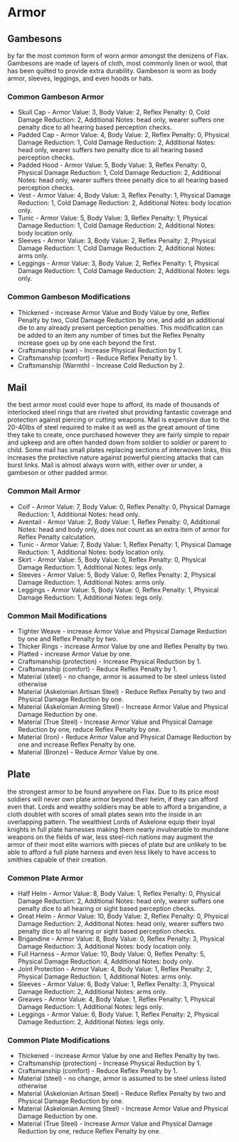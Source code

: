 # Armor
## Gambesons
by far the most common form of worn armor amongst the denizens of Flax. Gambesons are made of layers of cloth, most commonly linen or wool, that has been quilted to provide extra durability. Gambeson is worn as body armor, sleeves, leggings, and even hoods or hats.

### Common Gambeson Armor
* Skull Cap - Armor Value: 3, Body Value: 2, Reflex Penalty: 0, Cold Damage Reduction: 2, Additional Notes: head only, wearer suffers one penalty dice to all hearing based perception checks.
* Padded Cap - Armor Value: 4, Body Value: 2, Reflex Penalty: 0, Physical Damage Reduction: 1, Cold Damage Reduction: 2, Additional Notes: head only, wearer suffers two penalty dice to all hearing based perception checks.
* Padded Hood - Armor Value: 5, Body Value: 3, Reflex Penalty: 0, Physical Damage Reduction: 1, Cold Damage Reduction: 2, Additional Notes: head only, wearer suffers three penalty dice to all hearing based perception checks.
* Vest - Armor Value: 4, Body Value: 3, Reflex Penalty: 1, Physical Damage Reduction: 1, Cold Damage Reduction: 2, Additional Notes: body location only.
* Tunic - Armor Value: 5, Body Value: 3, Reflex Penalty: 1, Physical Damage Reduction: 1, Cold Damage Reduction: 2, Additional Notes: body location only.
* Sleeves - Armor Value: 3, Body Value: 2, Reflex Penalty: 2, Physical Damage Reduction: 1, Cold Damage Reduction: 2, Additional Notes: arms only.
* Leggings - Armor Value: 3, Body Value: 2, Reflex Penalty: 1, Physical Damage Reduction: 1, Cold Damage Reduction: 2, Additional Notes: legs only.

### Common Gambeson Modifications
* Thickened - increase Armor Value and Body Value by one, Reflex Penalty by two, Cold Damage Reduction by one, and add an additional die to any already present perception penalties. This modification can be added to an item any number of times but the Reflex Penalty increase goes up by one each beyond the first.
* Craftsmanship (war) - Increase Physical Reduction by 1.
* Craftsmanship (comfort) - Reduce Reflex Penalty by 1.
* Craftsmanship (Warmth) - Increase Cold Reduction by 2.

<div class="page-break"></div>

## Mail
the best armor most could ever hope to afford, its made of thousands of interlocked steel rings that are riveted shut providing fantastic coverage and protection against piercing or cutting weapons. Mail is expensive due to the 20-40lbs of steel required to make it as well as the great amount of time they take to create, once purchased however they are fairly simple to repair and upkeep and are often handed down from soldier to soldier or parent to child. Some mail has small plates replacing sections of interwoven links, this increases the protective nature against powerful piercing attacks that can burst links. Mail is almost always worn with, either over or under, a gambeson or other padded armor.

### Common Mail Armor
* Coif - Armor Value: 7, Body Value: 0, Reflex Penalty: 0, Physical Damage Reduction: 1, Additional Notes: head only.
* Aventail - Armor Value: 2, Body Value: 1, Reflex Penalty: 0, Additional Notes: head and body only, does not count as an extra item of armor for Reflex Penalty calculation.
* Tunic - Armor Value: 7, Body Value: 1, Reflex Penalty: 1, Physical Damage Reduction: 1, Additional Notes: body location only.
* Skirt - Armor Value: 5, Body Value: 0, Reflex Penalty: 0, Physical Damage Reduction: 1, Additional Notes: legs only.
* Sleeves - Armor Value: 5, Body Value: 0, Reflex Penalty: 2, Physical Damage Reduction: 1, Additional Notes: arms only.
* Leggings - Armor Value: 5, Body Value: 0, Reflex Penalty: 1, Physical Damage Reduction: 1, Additional Notes: legs only.

### Common Mail Modifications
* Tighter Weave - increase Armor Value and Physical Damage Reduction by one and Reflex Penalty by two.
* Thicker Rings - increase Armor Value by one and Reflex Penalty by two.
* Platted - increase Armor Value by one.
* Craftsmanship (protection) - Increase Physical Reduction by 1.
* Craftsmanship (comfort) - Reduce Reflex Penalty by 1.
* Material (steel) - no change, armor is assumed to be steel unless listed otherwise
* Material (Askelonian Artisan Steel) - Reduce Reflex Penalty by two and Physical Damage Reduction by one.
* Material (Askelonian Arming Steel) - Increase Armor Value and Physical Damage Reduction by one.
* Material (True Steel) - Increase Armor Value and Physical Damage Reduction by one, reduce Reflex Penalty by one.
* Material (Iron) - Reduce Armor Value and Physical Damage Reduction by one and increase Reflex Penalty by one.
* Material (Bronze) - Reduce Armor Value by one.

<div class="page-break"></div>

## Plate
the strongest armor to be found anywhere on Flax. Due to its price most soldiers will never own plate armor beyond their helm, if they can afford even that. Lords and wealthy soldiers may be able to afford a brigandine, a cloth doublet with scores of small plates sewn into the inside in an overlapping pattern. The wealthiest Lords of Askelone  equip their loyal knights in full plate harnesses making them nearly invulnerable to mundane weapons on the fields of war, less steel-rich nations may augment the armor of their most elite warriors with pieces of plate but are unlikely to be able to afford a full plate harness and even less likely to have access to smithies capable of their creation.

### Common Plate Armor
* Half Helm - Armor Value: 8, Body Value: 1, Reflex Penalty: 0, Physical Damage Reduction: 2, Additional Notes: head only, wearer suffers one penalty dice to all hearing or sight based perception checks.
* Great Helm - Armor Value: 10, Body Value: 2, Reflex Penalty: 0, Physical Damage Reduction: 2, Additional Notes: head only, wearer suffers two penalty dice to all hearing or sight based perception checks.
* Brigandine - Armor Value: 8, Body Value: 0, Reflex Penalty: 3, Physical Damage Reduction: 3, Additional Notes: body location only.
* Full Harness - Armor Value: 10, Body Value: 0, Reflex Penalty: 5, Physical Damage Reduction: 4, Additional Notes: body only.
* Joint Protection - Armor Value: 4, Body Value: 1, Reflex Penalty: 2, Physical Damage Reduction: 1, Additional Notes: arms only.
* Sleeves - Armor Value: 6, Body Value: 1, Reflex Penalty: 3, Physical Damage Reduction: 2, Additional Notes: arms only.
* Greaves - Armor Value: 4, Body Value: 1, Reflex Penalty: 1, Physical Damage Reduction: 1, Additional Notes: legs only.
* Leggings - Armor Value: 6, Body Value: 1, Reflex Penalty: 2, Physical Damage Reduction: 2, Additional Notes: legs only.

### Common Plate Modifications
* Thickened - increase Armor Value by one and Reflex Penalty by two.
* Craftsmanship (protection) - Increase Physical Reduction by 1.
* Craftsmanship (comfort) - Reduce Reflex Penalty by 1.
* Material (steel) - no change, armor is assumed to be steel unless listed otherwise
* Material (Askelonian Artisan Steel) - Reduce Reflex Penalty by two and Physical Damage Reduction by one.
* Material (Askelonian Arming Steel) - Increase Armor Value and Physical Damage Reduction by one.
* Material (True Steel) - Increase Armor Value and Physical Damage Reduction by one, reduce Reflex Penalty by one.
